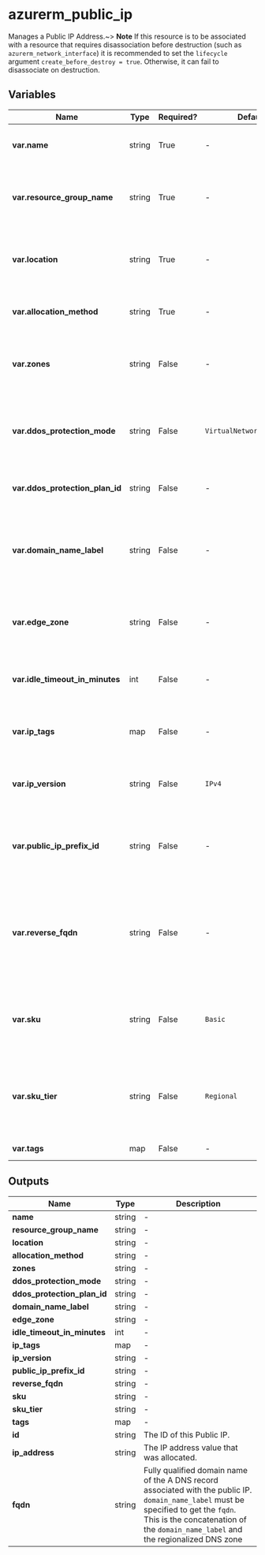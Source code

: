 # azurerm_public_ip

Manages a Public IP Address.~> **Note** If this resource is to be associated with a resource that requires disassociation before destruction (such as `azurerm_network_interface`) it is recommended to set the `lifecycle` argument `create_before_destroy = true`. Otherwise, it can fail to disassociate on destruction.

## Variables

| Name | Type | Required? |  Default  |  possible values |  Description |
| ---- | ---- | --------- |  ----------- | ----------- | ----------- |
| **var.name** | string | True | -  |  -  |  Specifies the name of the Public IP. Changing this forces a new Public IP to be created. | 
| **var.resource_group_name** | string | True | -  |  -  |  The name of the Resource Group where this Public IP should exist. Changing this forces a new Public IP to be created. | 
| **var.location** | string | True | -  |  -  |  Specifies the supported Azure location where the Public IP should exist. Changing this forces a new resource to be created. | 
| **var.allocation_method** | string | True | -  |  `Static`, `Dynamic`  |  Defines the allocation method for this IP address. Possible values are `Static` or `Dynamic`. | 
| **var.zones** | string | False | -  |  -  |  A collection containing the availability zone to allocate the Public IP in. Changing this forces a new resource to be created. | 
| **var.ddos_protection_mode** | string | False | `VirtualNetworkInherited`  |  `Disabled`, `Enabled`, `VirtualNetworkInherited`  |  The DDoS protection mode of the public IP. Possible values are `Disabled`, `Enabled`, and `VirtualNetworkInherited`. Defaults to `VirtualNetworkInherited`. | 
| **var.ddos_protection_plan_id** | string | False | -  |  -  |  The ID of DDoS protection plan associated with the public IP. | 
| **var.domain_name_label** | string | False | -  |  -  |  Label for the Domain Name. Will be used to make up the FQDN. If a domain name label is specified, an A DNS record is created for the public IP in the Microsoft Azure DNS system. | 
| **var.edge_zone** | string | False | -  |  -  |  Specifies the Edge Zone within the Azure Region where this Public IP should exist. Changing this forces a new Public IP to be created. | 
| **var.idle_timeout_in_minutes** | int | False | -  |  -  |  Specifies the timeout for the TCP idle connection. The value can be set between 4 and 30 minutes. | 
| **var.ip_tags** | map | False | -  |  -  |  A mapping of IP tags to assign to the public IP. Changing this forces a new resource to be created. | 
| **var.ip_version** | string | False | `IPv4`  |  -  |  The IP Version to use, IPv6 or IPv4. Changing this forces a new resource to be created. Defaults to `IPv4`. | 
| **var.public_ip_prefix_id** | string | False | -  |  -  |  If specified then public IP address allocated will be provided from the public IP prefix resource. Changing this forces a new resource to be created. | 
| **var.reverse_fqdn** | string | False | -  |  -  |  A fully qualified domain name that resolves to this public IP address. If the reverseFqdn is specified, then a PTR DNS record is created pointing from the IP address in the in-addr.arpa domain to the reverse FQDN. | 
| **var.sku** | string | False | `Basic`  |  -  |  The SKU of the Public IP. Accepted values are `Basic` and `Standard`. Defaults to `Basic`. Changing this forces a new resource to be created. | 
| **var.sku_tier** | string | False | `Regional`  |  `Regional`, `Global`  |  The SKU Tier that should be used for the Public IP. Possible values are `Regional` and `Global`. Defaults to `Regional`. Changing this forces a new resource to be created. | 
| **var.tags** | map | False | -  |  -  |  A mapping of tags to assign to the resource. | 



## Outputs

| Name | Type | Description |
| ---- | ---- | --------- | 
| **name** | string  | - | 
| **resource_group_name** | string  | - | 
| **location** | string  | - | 
| **allocation_method** | string  | - | 
| **zones** | string  | - | 
| **ddos_protection_mode** | string  | - | 
| **ddos_protection_plan_id** | string  | - | 
| **domain_name_label** | string  | - | 
| **edge_zone** | string  | - | 
| **idle_timeout_in_minutes** | int  | - | 
| **ip_tags** | map  | - | 
| **ip_version** | string  | - | 
| **public_ip_prefix_id** | string  | - | 
| **reverse_fqdn** | string  | - | 
| **sku** | string  | - | 
| **sku_tier** | string  | - | 
| **tags** | map  | - | 
| **id** | string  | The ID of this Public IP. | 
| **ip_address** | string  | The IP address value that was allocated. | 
| **fqdn** | string  | Fully qualified domain name of the A DNS record associated with the public IP. `domain_name_label` must be specified to get the `fqdn`. This is the concatenation of the `domain_name_label` and the regionalized DNS zone | 